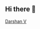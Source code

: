 ## Hi there 👋

<!--
**darshantheimpostor/darshantheimpostor** is a ✨ _special_ ✨ repository because its `README.md` (this file) appears on your GitHub profile.

Here are some ideas to get you started:

- 🔭 I’m currently working on ...
- 🌱 I’m currently learning ...
- 👯 I’m looking to collaborate on ...
- 🤔 I’m looking for help with ...
- 💬 Ask me about ...
- 📫 How to reach me: ...
- 😄 Pronouns: ...
- ⚡ Fun fact: ...
-->

<div class="badge-base LI-profile-badge" data-locale="en_US" data-size="large" data-theme="dark" data-type="HORIZONTAL" data-vanity="darshan-v-1aa88337a" data-version="v1"><a class="badge-base__link LI-simple-link" href="https://in.linkedin.com/in/darshan-v-1aa88337a?trk=profile-badge">Darshan V</a></div>
              
